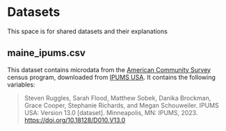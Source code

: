 # Datasets

This space is for shared datasets and their explanations

## maine_ipums.csv
This dataset contains microdata from the [American Community Survey](https://www.census.gov/programs-surveys/acs) census program, 
downloaded from [IPUMS USA](). It contains the following variables:

>Steven Ruggles, Sarah Flood, Matthew Sobek, Danika Brockman, Grace Cooper,  Stephanie Richards, and Megan Schouweiler. IPUMS USA: Version 13.0 [dataset]. Minneapolis, MN: IPUMS, 2023. https://doi.org/10.18128/D010.V13.0

